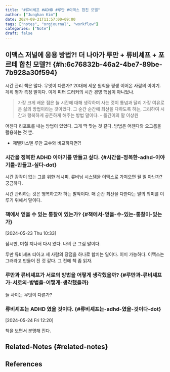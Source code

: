 ```yaml
---
title: "#류비셰프 #ADHD #루만 #이맥스 합친 모델"
author: ["Junghan Kim"]
date: 2024-09-21T11:57:00+09:00
tags: ["notes", "orgjournal", "workflow"]
categories: ["Note"]
draft: false
---
```


<!--more-->


## 이맥스 저널에 응용 방법?! 더 나아가 루만 + 류비셰프 + 포르테 합친 모델?! {#h:6c76832b-46a2-4be7-89be-7b928a30f594}

시간 관리 책은 많다. 무엇이 다른가? 20대에 세운 원칙을 평생 이어온 사람의 이야기. 계획 평가 측정 말이다. 이게 피터 드러커의 시간 경영 핵심이 아니었나.

> 가장 크게 배운 점은 늘 시간에 대해 생각하며 사는 것이 통념과 달리 가장 여유로운 삶의 방법이라는 것이었다. 그 순간 순간에 최선을 다하도록 하는, 그리하여 시간과 행복하게 공존하게 해주는 방법 말이다. - 옮긴이의 말 이상원

어젠다 리포트를 내는 방법이 있었다. 그게 딱 맞는 것 같다. 방법은 어젠다와 오그롬을 활용하는 것 뿐.

-   제텔카스텐 루만 교수와 비교하자면?!


### 시간을 정복한 ADHD 이야기를 만들고 싶다. {#시간을-정복한-adhd-이야기를-만들고-싶다-dot}

시간 감각이 없는 그를 위한 레시피. 류비님 시스템을 이맥스로 가져오면 될 일 아닌가? 궁금하다.

시간 관리하는 것은 행복하고자 하는 발악이다. 매 순간 최선을 다한다는 말의 의미를 이루기 위해서 말이다.


### 책에서 얻을 수 있는 통찰이 있는가? {#책에서-얻을-수-있는-통찰이-있는가}

<span class="timestamp-wrapper"><span class="timestamp">[2024-05-23 Thu 10:33]</span></span>

잠시만, 며칠 지나서 다시 왔다. 나의 큰 그림 말이다.

루만 류비셰프 티아고 세 사람의 장점을 하나로 합치는 일이다. 이미 가능하다. 이맥스는 그러라고 만들어 진 것 같다. 그 전에 책 좀 읽자.


### 루만과 류비셰프가 서로의 방법을 어떻게 생각했을까? {#루만과-류비셰프가-서로의-방법을-어떻게-생각했을까}

둘 사이는 무엇이 다른가?


### 류비셰프는 ADHD 였을 것이다. {#류비셰프는-adhd-였을-것이다-dot}

<span class="timestamp-wrapper"><span class="timestamp">[2024-05-24 Fri 12:20]</span></span>

책을 보면서 분명해 진다.


## Related-Notes {#related-notes}

## References

<style>.csl-entry{text-indent: -1.5em; margin-left: 1.5em;}</style><div class="csl-bib-body">
</div>

